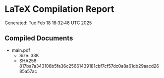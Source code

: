 # LaTeX Compilation Report
Generated: Tue Feb 18 18:32:48 UTC 2025
## Compiled Documents
- main.pdf
  - Size: 33K
  - SHA256: 817ba7a343108b5fa36c25661439181cbf7cf57dc0a8a61db29aacd2685a57ac
